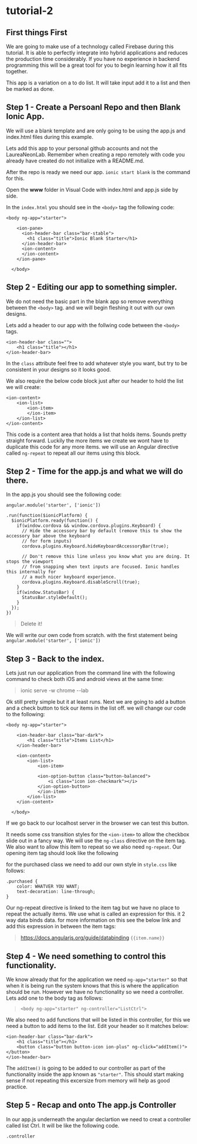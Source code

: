 # tutorial-2

## First things First

We are going to make use of a technology called Firebase during this tutorial. It is able to perfectly integrate into hybrid applications and reduces the production time considerably. If you have no experience in backend programming this will be a great tool for you to begin learning how it all fits together.

This app is a variation on a to do list. It will take input add it to a list and then be marked as done.

## Step 1 - Create a Persoanl Repo and then Blank Ionic App.

We will use a blank template and are only going to be using the app.js and index.html files during this example.

Lets add this app to your personal github accounts and not the LaureaNeonLab.
Remember when creating a repo remotely with code you already have created do not initialize with a README.md.

After the repo is ready we need our app. `ionic start blank` is the command for this.

Open the **www** folder in Visual Code with index.html and app.js side by side. 

In the `index.html` you should see in the `<body>` tag the following code:

```
<body ng-app="starter">

    <ion-pane>
      <ion-header-bar class="bar-stable">
        <h1 class="title">Ionic Blank Starter</h1>
      </ion-header-bar>
      <ion-content>
      </ion-content>
    </ion-pane>
    
  </body>
```

## Step 2 - Editing our app to something simpler.

We do not need the basic part in the blank app so remove everything between the  `<body>` tag. and we will begin fleshing it out with our own designs.

Lets add a header to our app with the follwing code between the `<body>` tags.

```
<ion-header-bar class="">
    <h1 class="title"></h1>
</ion-header-bar>
```

In the `class` attribute feel free to add whatever style you want, but try to be consistent in your designs so it looks good.

We also require the below code block just after our header to hold the list we will create:

```
<ion-content>
    <ion-list>
        <ion-item>
        </ion-item>
    </ion-list>
</ion-content>
```

This code is a content area that holds a list that holds items. Sounds pretty straight forward. Luckily the more items we create we wont have to duplicate this code for any more items. we will use an Angular directive called `ng-repeat` to repeat all our items using this block.

## Step 2 - Time for the app.js and what we will do there.

In the app.js you should see the following code:
```
angular.module('starter', ['ionic'])

.run(function($ionicPlatform) {
  $ionicPlatform.ready(function() {
    if(window.cordova && window.cordova.plugins.Keyboard) {
      // Hide the accessory bar by default (remove this to show the accessory bar above the keyboard
      // for form inputs)
      cordova.plugins.Keyboard.hideKeyboardAccessoryBar(true);

      // Don't remove this line unless you know what you are doing. It stops the viewport
      // from snapping when text inputs are focused. Ionic handles this internally for
      // a much nicer keyboard experience.
      cordova.plugins.Keyboard.disableScroll(true);
    }
    if(window.StatusBar) {
      StatusBar.styleDefault();
    }
  });
})
```
> Delete it!

We will write our own code from scratch. with the first statement being `angular.module('starter', ['ionic'])`

## Step 3 - Back to the index.

Lets just run our application from the command line with the following command to check both iOS and android views at the same time:

> ionic serve -w chrome --lab

Ok still pretty simple but it at least runs. Next we are going to add a button and a check button to tick our items in the list off. we will change our code to the following:

```
<body ng-app="starter">
    
    <ion-header-bar class="bar-dark">
        <h1 class="title">Items List</h1>
    </ion-header-bar>

    <ion-content>
        <ion-list>
            <ion-item>
            
            <ion-option-button class="button-balanced">
                <i class="icon ion-checkmark"></i>
            </ion-option-button>
            </ion-item>
        </ion-list>
    </ion-content>
    
  </body>
```

If we go back to our localhost server in the browser we can test this button.

It needs some css transition styles for the `<ion-item>` to allow the checkbox slide out in a fancy way. We will use the `ng-class` directive on the item tag.
We also want to allow this item to repeat so we also need `ng-repeat`. Our opening item tag should look like the following
 
> <ion-item ng-repeat="item in items" ng-class="{purchased: item.status === 'purchased'}">

for the purchased class we need to add our own style in `style.css` like follows:

```
.purchased {
    color: WHATVER YOU WANT;
    text-decoration: line-through;    
}
```

Our ng-repeat directive is linked to the item tag but we have no place to repeat the actually items. We use what is called an expression for this. it 2 way data binds data. for more information on this see the below link and add this expression in between the item tags:

>  https://docs.angularjs.org/guide/databinding 
> `{{item.name}}`

## Step 4 - We need something to control this functionality.

We know already that for the application we need `ng-app="starter"` so that when it is being run the system knows that this is where the application should be run.
However we have no functionality so we need a controller. Lets add one to the body tag as follows:

> `<body ng-app="starter" ng-controller="ListCtrl">`

We also need to add functions that will be listed in this controller, for this we need a button to add items to the list. Edit your header so it matches below:

```
<ion-header-bar class="bar-dark">
    <h1 class="title"></h1>
    <button class="button button-icon ion-plus" ng-click="addItem()"></button>
</ion-header-bar>
```

The `addItem()` is going to be added to our controller as part of the functionality inside the app known as `"starter"`. This should start making sense if not repeating this excersize from memory will help as good practice.

## Step 5 - Recap and onto The app.js Controller

In our app.js underneath the angular declartion we need to creat a controller called list Ctrl. It will be like the following code.

```
.controller
```
